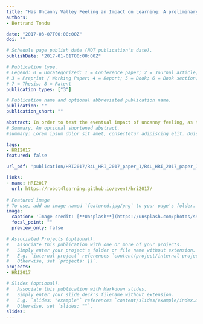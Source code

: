 ```yaml
---
title: "Has Uncanny Valley Feeling an Impact on Learning: A preliminary Experiment performed in a French Elementary School"
authors:
- Bertrand Tondu

date: "2017-03-07T00:00:00Z"
doi: ""

# Schedule page publish date (NOT publication's date).
publishDate: "2017-01-01T00:00:00Z"

# Publication type.
# Legend: 0 = Uncategorized; 1 = Conference paper; 2 = Journal article;
# 3 = Preprint / Working Paper; 4 = Report; 5 = Book; 6 = Book section;
# 7 = Thesis; 8 = Patent
publication_types: ["3"]

# Publication name and optional abbreviated publication name.
publication: ""
publication_short: ""

abstract: In order to test the eventual impact of uncanny feeling, as theorized by the Mori’s concept of uncanny valley, on learning, we proposed to a class of 26 pupils of mean age 8 years 5 months to visualize The Polar Express and Dark Crystal movies and to test three months after their ability to remember movie’s hero, story and end. The high degree of uncanny feeling initially produced by The Polar Express was verified by means of a questionnaire and discussion in the class performed just after the first scene of the movie was stopped. When some weeks after the entire movies was shown to the pupils, this uncanny feeling appears to be weaker and when finally pupils were tested on their memories concerning both movies, answers got in The Polar Express case did not appear to be less relevant than those got for Dark Crystal. The reported experiment suggests that highly human-like faces do not prevent to transmit information to be learned by pupils, which tends to indicate that faces of future teaching robots could take human form.
# Summary. An optional shortened abstract.
#summary: Lorem ipsum dolor sit amet, consectetur adipiscing elit. Duis posuere tellus ac convallis placerat. Proin tincidunt magna sed ex sollicitudin condimentum.

tags:
- HRI2017
featured: false

url_pdf: 'publication/HRI2017/R4L_HRI_2017_paper_1/R4L_HRI_2017_paper_1.pdf' 

links:
- name: HRI2017
  url: https://robot4learning.github.io/event/hri2017/
  
# Featured image
# To use, add an image named `featured.jpg/png` to your page's folder. 
image:
  caption: 'Image credit: [**Unsplash**](https://unsplash.com/photos/s9CC2SKySJM)'
  focal_point: ""
  preview_only: false

# Associated Projects (optional).
#   Associate this publication with one or more of your projects.
#   Simply enter your project's folder or file name without extension.
#   E.g. `internal-project` references `content/project/internal-project/index.md`.
#   Otherwise, set `projects: []`.
projects:
- HRI2017

# Slides (optional).
#   Associate this publication with Markdown slides.
#   Simply enter your slide deck's filename without extension.
#   E.g. `slides: "example"` references `content/slides/example/index.md`.
#   Otherwise, set `slides: ""`.
slides:
---
```



